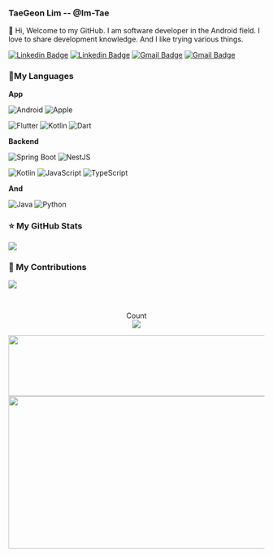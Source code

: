 ### TaeGeon Lim -- @Im-Tae

👋 Hi, Welcome to my GitHub. I am software developer in the Android field. I love to share development knowledge. And I like trying various things.

[![Linkedin Badge](https://img.shields.io/badge/-LinkedIn-blue?style=flat-square&logo=Linkedin&logoColor=white&link=https://www.linkedin.com/in/limtaegeon)](https://www.linkedin.com/in/limtaegeon) [![Linkedin Badge](https://img.shields.io/badge/-Rocketpunch-blue?style=flat-square&logo=rocket&logoColor=white&link=https://www.rocketpunch.com/@itggood2420)](https://www.rocketpunch.com/@itggood2420) [![Gmail Badge](https://img.shields.io/badge/-Gmail-d14836?style=flat-square&logo=Gmail&logoColor=white&link=mailto:itggood2420@gmail.com)](mailto:itggood2420@gmail.com) [![Gmail Badge](https://img.shields.io/badge/-Blog-000000)](https://imleaf.tistory.com/) 

### 📑My Languages
**App**

![Android](https://img.shields.io/badge/-Android-green?style=flat-square&logo=android&logoColor=white) 
![Apple](https://img.shields.io/badge/-Apple-EEEEEE?style=flat-square&logo=apple&logoColor=black) 

![Flutter](https://img.shields.io/badge/-Flutter-042B59?style=flat-square&logo=flutter&logoColor=white) 
![Kotlin](https://img.shields.io/badge/-Kotlin-B125EA?style=flat-square&logo=kotlin&logoColor=white) 
![Dart](https://img.shields.io/badge/-Dart-0553B1?style=flat-square&logo=dart&logoColor=white)

**Backend**

![Spring Boot](https://img.shields.io/badge/-SpringBoot-6DB33F?style=flat-square&logo=spring&logoColor=white) 
![NestJS](https://img.shields.io/badge/-NestJS-E0234E?style=flat-square&logo=nestjs&logoColor=white) 

![Kotlin](https://img.shields.io/badge/-Kotlin-B125EA?style=flat-square&logo=kotlin&logoColor=white) 
![JavaScript](https://img.shields.io/badge/-JavaScript-f0db4f?style=flat-square&logo=javascript&logoColor=white) 
![TypeScript](https://img.shields.io/badge/-TypeScript-007acc?style=flat-square&logo=typescript&logoColor=white) 

**And**

![Java](https://img.shields.io/badge/-Java-f89820?style=flat-square&logo=java&logoColor=white) 
![Python](https://img.shields.io/badge/-Python-ffde57?style=flat-square&logo=python&logoColor=white) 





### ⭐ My GitHub Stats

[![](https://github-readme-stats.vercel.app/api?username=Im-Tae&count_private=true&show_icons=true&hide_border=true)]((https://github.com/Im-Tae))



### 🌱 My Contributions

![](https://ghchart.rshah.org/Im-Tae)



</br>

<p align="center"> 
  Count<br>
  <img src="https://profile-counter.glitch.me/Im-Tae/count.svg" />
</p>

<a href="https://github.com/devxb/gitanimals">
  <img
    src="https://render.gitanimals.org/lines/Im-Tae?pet-id=586075221281557114"
    width="600"
    height="120"
  />
</a>
  
<a href="https://github.com/devxb/gitanimals">
<img
  src="https://render.gitanimals.org/farms/Im-Tae"
  width="600"
  height="300"
/>
</a>

